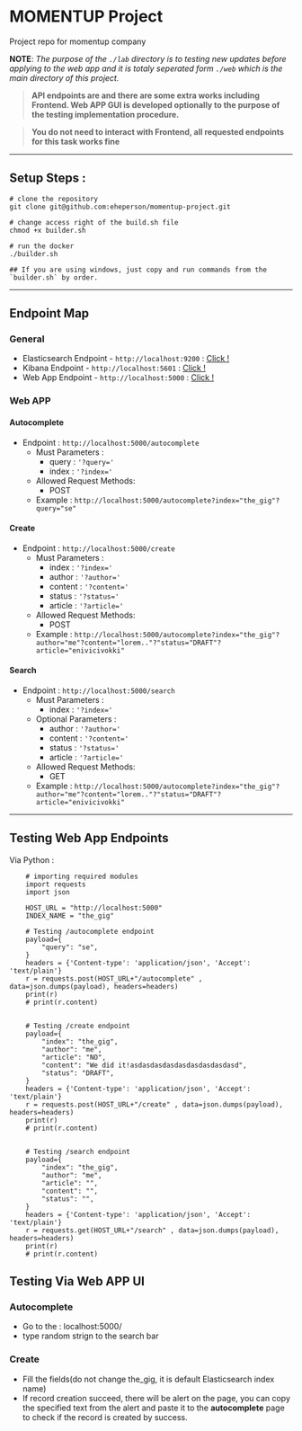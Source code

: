 # MOMENTUP Project
Project repo for momentup company

**NOTE**: *The purpose of the `./lab` directory is to testing new updates before applying to the web app and it is totaly seperated form `./web` which is the main directory of this project.*

> **API endpoints are  and there are some extra works including Frontend. Web APP GUI is developed optionally to the purpose of the testing implementation procedure.**

> **You do not need to interact with Frontend, all requested endpoints for this task works fine**

---
## Setup Steps :
```
# clone the repository 
git clone git@github.com:eheperson/momentup-project.git

# change access right of the build.sh file
chmod +x builder.sh

# run the docker
./builder.sh

## If you are using windows, just copy and run commands from the `builder.sh` by order.
```
---

## Endpoint Map

### General
* Elasticsearch Endpoint - `http://localhost:9200` : [Click !](http://localhost:9200) 
* Kibana Endpoint - `http://localhost:5601` : [Click !](http://localhost:5601) 
* Web App Endpoint - `http://localhost:5000` : [Click !](http://localhost:5000) 

### Web APP

#### Autocomplete
* Endpoint : `http://localhost:5000/autocomplete`
  * Must Parameters :
    * query     : `'?query='`
    * index     : `'?index='`
  * Allowed Request Methods:
    * POST
  * Example : `http://localhost:5000/autocomplete?index="the_gig"?query="se"`


#### Create
* Endpoint : `http://localhost:5000/create`
  * Must Parameters :
    * index : `'?index='`
    * author : `'?author='`
    * content : `'?content='`
    * status : `'?status='`
    * article : `'?article='`
  * Allowed Request Methods:
    * POST
  * Example : `http://localhost:5000/autocomplete?index="the_gig"?author="me"?content="lorem.."?"status="DRAFT"?article="enivicivokki"`

#### Search
* Endpoint : `http://localhost:5000/search`
  * Must Parameters :
    * index : `'?index='`
  * Optional Parameters :
    * author : `'?author='`
    * content : `'?content='`
    * status : `'?status='`
    * article : `'?article='`
  * Allowed Request Methods:
    * GET
  * Example : `http://localhost:5000/autocomplete?index="the_gig"?author="me"?content="lorem.."?"status="DRAFT"?article="enivicivokki"`
---

## Testing Web App Endpoints

Via Python :
```
    # importing required modules
    import requests
    import json

    HOST_URL = "http://localhost:5000"
    INDEX_NAME = "the_gig"

    # Testing /autocomplete endpoint
    payload={
        "query": "se",
    }
    headers = {'Content-type': 'application/json', 'Accept': 'text/plain'}
    r = requests.post(HOST_URL+"/autocomplete" , data=json.dumps(payload), headers=headers)
    print(r)
    # print(r.content)


    # Testing /create endpoint
    payload={
        "index": "the_gig", 
        "author": "me", 
        "article": "NO",
        "content": "We did it!asdasdasdasdasdasdasdasdasd",
        "status": "DRAFT",
    }
    headers = {'Content-type': 'application/json', 'Accept': 'text/plain'}
    r = requests.post(HOST_URL+"/create" , data=json.dumps(payload), headers=headers)
    print(r)
    # print(r.content)


    # Testing /search endpoint
    payload={
        "index": "the_gig", 
        "author": "me", 
        "article": "",
        "content": "",
        "status": "",
    }
    headers = {'Content-type': 'application/json', 'Accept': 'text/plain'}
    r = requests.get(HOST_URL+"/search" , data=json.dumps(payload), headers=headers)
    print(r)
    # print(r.content)

```

## Testing Via Web APP UI

### Autocomplete

* Go to the : localhost:5000/
* type random strign to the search bar

### Create 
* Fill the fields(do not change the_gig, it is default Elasticsearch index name)
* If record creation succeed, there will be alert on the page, you can copy the specified text from the alert and paste it to the **autocomplete** page to check if the record is created by success.



